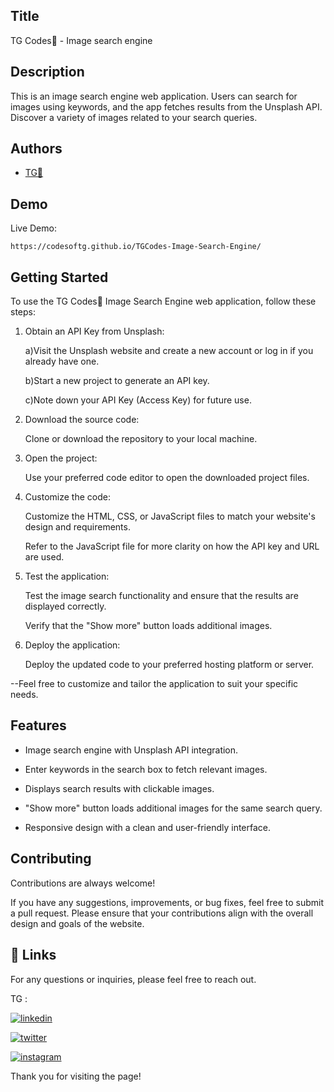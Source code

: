 
## Title

TG Codes💛 - Image search engine

## Description 

This is an image search engine web application. Users can search for images using keywords, and the app fetches results from the Unsplash API. Discover a variety of images related to your search queries.
## Authors

- [TG💛](https://www.github.com/codesofTG) 


## Demo

Live Demo:

    https://codesoftg.github.io/TGCodes-Image-Search-Engine/
## Getting Started

To use the TG Codes💛 Image Search Engine web application, follow these steps:

1. Obtain an API Key from Unsplash: 

   a)Visit the Unsplash website and create a new account or log in if you already have one.

   b)Start a new project to generate an API key.

   c)Note down your API Key (Access Key) for future use.

2. Download the source code:

   Clone or download the repository to your local machine.

3. Open the project:

   Use your preferred code editor to open the downloaded project files.

4. Customize the code:

   Customize the HTML, CSS, or JavaScript files to match your website's design and requirements.

   Refer to the JavaScript file for more clarity on how the API key and URL are used.

5. Test the application:

   Test the image search functionality and ensure that the results are displayed correctly.

   Verify that the "Show more" button loads additional images.

6. Deploy the application:

   Deploy the updated code to your preferred hosting platform or server.


--Feel free to customize and tailor the application to suit your specific needs.
## Features

- Image search engine with Unsplash API integration.

- Enter keywords in the search box to fetch relevant images.

- Displays search results with clickable images.

- "Show more" button loads additional images for the same search query.

- Responsive design with a clean and user-friendly interface.
## Contributing

Contributions are always welcome!

If you have any suggestions, improvements, or bug fixes, feel free to submit a pull request. Please ensure that your contributions align with the overall design and goals of the website. 


## 🔗 Links

For any questions or inquiries, please feel free to reach out. 

TG :

[![linkedin](https://img.shields.io/badge/linkedin-0A66C2?style=for-the-badge&logo=linkedin&logoColor=white)](https://www.linkedin.com/in/tg2691/)


[![twitter](https://img.shields.io/badge/twitter-1DA1F2?style=for-the-badge&logo=twitter&logoColor=white)](https://twitter.com/tg_262001)

[![instagram](https://img.shields.io/badge/instagram-E4405F?style=for-the-badge&logo=instagram&logoColor=white)](https://instagram.com/_tg.26_)


Thank you for visiting the page!